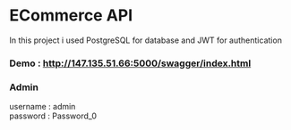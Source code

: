 # ECommerce API 
In this project i used PostgreSQL for database and JWT for authentication
<br />

### Demo : http://147.135.51.66:5000/swagger/index.html

### Admin
username : admin \
password : Password_0
